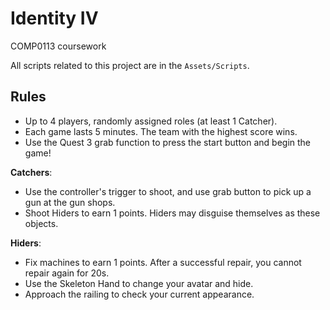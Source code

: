 # Identity IV
COMP0113 coursework

All scripts related to this project are in the `Assets/Scripts`.

## Rules
- Up to 4 players, randomly assigned roles (at least 1 Catcher).
- Each game lasts 5 minutes.  The team with the highest score wins.
- Use the Quest 3 grab function to press the start button and begin the game!

**Catchers**:
- Use the controller's trigger to shoot, and use grab button to pick up a gun at the gun shops.
- Shoot Hiders to earn 1 points. Hiders may disguise themselves as these objects.

**Hiders**: 
- Fix machines to earn 1 points. After a successful repair, you cannot repair again for 20s. 
- Use the Skeleton Hand to change your avatar and hide.
- Approach the railing to check your current appearance.
